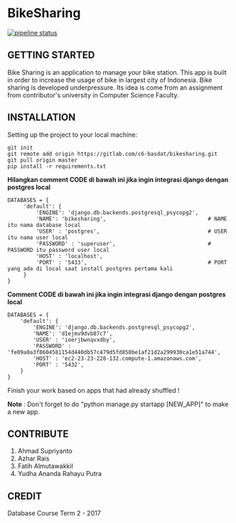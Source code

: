 # BikeSharing 
[![pipeline status](https://gitlab.com/c6-basdat/bikesharing/badges/master/pipeline.svg)](https://gitlab.com/c6-basdat/bikesharing/commits/master)

## GETTING STARTED
Bike Sharing is an application to manage your bike station. This app is built in order to increase the usage of bike in largest city of Indonesia. Bike sharing is developed underpressure. Its idea is come from an assignment from contributor's university in Computer Science Faculty.

## INSTALLATION
Setting up the project to your local machine:
```
git init
git remote add origin https://gitlab.com/c6-basdat/bikesharing.git
git pull origin master
pip install -r requirements.txt
```

**Hilangkan comment CODE di bawah ini jika ingin integrasi django dengan postgres local**

```
DATABASES = {
     'default': {
         'ENGINE': 'django.db.backends.postgresql_psycopg2',
         'NAME': 'bikesharing',                                # NAME itu nama database local
         'USER' : 'postgres',                                  # USER itu nama user local
         'PASSWORD' : 'superuser',                             # PASSWORD itu password user local
         'HOST' : 'localhost',
         'PORT' : '5433',                                      # PORT yang ada di local saat install postgres pertama kali
     }
}
```

**Comment CODE di bawah ini jika ingin integrasi django dengan postgres local**
```
DATABASES = {
    'default': {
        'ENGINE': 'django.db.backends.postgresql_psycopg2',
        'NAME': 'd1ejmv9dvb87c7',
        'USER' : 'ioerjbwnqvxdby',
        'PASSWORD' : 'fe09a0a3f8604581154d440db57c479d5fd858be1af21d2a299930ca1e51a744',
        'HOST' : 'ec2-23-23-228-132.compute-1.amazonaws.com',
        'PORT' : '5432',
    }
}
```

Finish your work based on apps that had already shuffled !

**Note** : Don't forget to do "python manage.py startapp [NEW_APP]" to make a new app.

## CONTRIBUTE
1. Ahmad Supriyanto
2. Azhar Rais
3. Fatih Almutawakkil
4. Yudha Ananda Rahayu Putra

## CREDIT
Database Course Term 2 - 2017